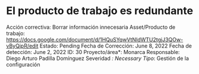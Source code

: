 # El producto de trabajo es redundante

Acción correctiva: Borrar información innecesaria
Asset/Producto de trabajo: https://docs.google.com/document/d/1HQuSYqwVtNIdWTU2tgjJ3QOw-vByQjpR/edit
Estado: Pending
Fecha de Corrección: June 8, 2022
Fecha de detección: June 2, 2022
ID: 30
Proyecto/área*: Monarca
Responsable: Diego Arturo Padilla Domínguez
Severidad *: Necessary
Tipo*: Gestión de la configuración